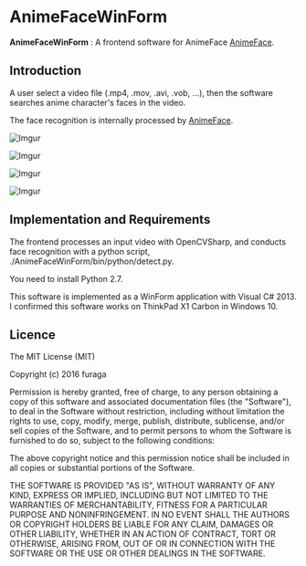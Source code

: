 AnimeFaceWinForm
====================

**AnimeFaceWinForm** : A frontend software for AnimeFace [AnimeFace](http://anime.udp.jp/imager-animeface.html).

Introduction
--------------------

A user select a video file (.mp4, .mov, .avi, .vob, ...), then the software searches anime character's faces in the video.

The face recognition is internally processed by [AnimeFace](http://anime.udp.jp/imager-animeface.html).

![Imgur](http://i.imgur.com/IQhdHRL.png)

![Imgur](http://i.imgur.com/VEAz2QD.png)

![Imgur](http://i.imgur.com/dR6i03p.png)

![Imgur](http://i.imgur.com/zauCFfM.png)


Implementation and Requirements
--------------------

The frontend processes an input video with OpenCVSharp, 
and conducts face recognition with a python script, ./AnimeFaceWinForm/bin/python/detect.py.

You need to install Python 2.7.

This software is implemented as a WinForm application with Visual C# 2013.
I confirmed this software works on ThinkPad X1 Carbon in Windows 10.


Licence
--------------------

The MIT License (MIT)

Copyright (c) 2016 furaga

Permission is hereby granted, free of charge, to any person obtaining a copy of this software and associated documentation files (the "Software"), to deal in the Software without restriction, including without limitation the rights to use, copy, modify, merge, publish, distribute, sublicense, and/or sell copies of the Software, and to permit persons to whom the Software is furnished to do so, subject to the following conditions:

The above copyright notice and this permission notice shall be included in all copies or substantial portions of the Software.

THE SOFTWARE IS PROVIDED "AS IS", WITHOUT WARRANTY OF ANY KIND, EXPRESS OR IMPLIED, INCLUDING BUT NOT LIMITED TO THE WARRANTIES OF MERCHANTABILITY, FITNESS FOR A PARTICULAR PURPOSE AND NONINFRINGEMENT. IN NO EVENT SHALL THE AUTHORS OR COPYRIGHT HOLDERS BE LIABLE FOR ANY CLAIM, DAMAGES OR OTHER LIABILITY, WHETHER IN AN ACTION OF CONTRACT, TORT OR OTHERWISE, ARISING FROM, OUT OF OR IN CONNECTION WITH THE SOFTWARE OR THE USE OR OTHER DEALINGS IN THE SOFTWARE.